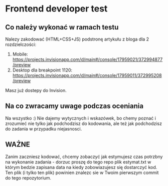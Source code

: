 # Frontend developer test

## Co należy wykonać w ramach testu
Nalezy zakodować (HTML+CSS+JS) podstronę artykułu z bloga dla 2 rozdzielczości:
1) Mobile: https://projects.invisionapp.com/d/main#/console/17959021/372994877/preview
2) Desktop dla breakpoint 1120: https://projects.invisionapp.com/d/main#/console/17959011/372995208/preview

Masz już dostepy do Invision.


## Na co zwracamy uwage podczas oceniania
Na wszystko :) Nie dajemy wytycznych i wskazówek, bo chemy poznać i zrozumieć nie tylko jak podchodzisz do kodowania, ale też jak podchodzisz do zadania w przypadku niejasnosci.


## WAŻNE
Zanim zaczniesz kodować, chcemy zobaczyć jak estymujesz czas potrzbny na wykonanie zadania - dorzuc proszę do tego repo plik estymat.txt w którym bedzie zapisana data na kiedy zobowiazujesz się dostarczyć kod. Ten plik (i tylko ten plik) powinien znalezc sie w Twoim pierwszym commit do tego repozytorium.
